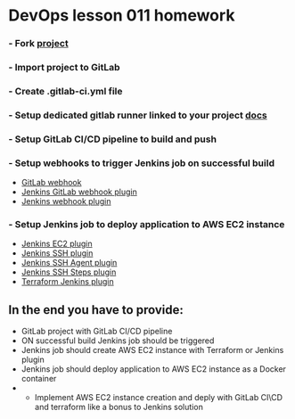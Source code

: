# DevOps lesson 011 homework
 
###  - Fork [project](https://github.com/YegorMaksymchuk/geography-application)
###  - Import project to GitLab
###  - Create .gitlab-ci.yml file
###  - Setup dedicated gitlab runner linked to your project [docs](https://docs.gitlab.com/runner/install/)
###  - Setup GitLab CI/CD pipeline to build and push
###  - Setup webhooks to trigger Jenkins job on successful build 
- [GitLab webhook](https://docs.gitlab.com/ee/user/project/integrations/webhooks.html)
- [Jenkins GitLab webhook plugin](https://plugins.jenkins.io/gitlab-plugin/)
- [Jenkins webhook plugin](https://plugins.jenkins.io/generic-webhook-trigger/)
###  - Setup Jenkins job to deploy application to AWS EC2 instance
- [Jenkins EC2 plugin](https://plugins.jenkins.io/ec2/)
- [Jenkins SSH plugin](https://plugins.jenkins.io/ssh/)
- [Jenkins SSH Agent plugin](https://plugins.jenkins.io/ssh-agent/)
- [Jenkins SSH Steps plugin](https://plugins.jenkins.io/ssh-steps/)
- [Terraform Jenkins plugin](https://plugins.jenkins.io/terraform/)
## In the end you have to provide:
- GitLab project with GitLab CI/CD pipeline
- ON successful build Jenkins job should be triggered
- Jenkins job should create AWS EC2 instance with Terraform or Jenkins plugin 
- Jenkins job should deploy application to AWS EC2 instance as a Docker container
- * Implement AWS EC2 instance creation and deply with GitLab CI\CD and terraform like a bonus to Jenkins solution
